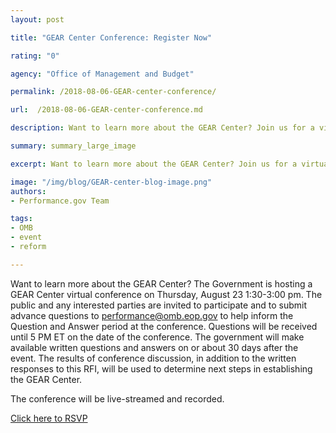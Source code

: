 ```yaml
---
layout: post

title: "GEAR Center Conference: Register Now"

rating: "0"

agency: "Office of Management and Budget"

permalink: /2018-08-06-GEAR-center-conference/

url:  /2018-08-06-GEAR-center-conference.md

description: Want to learn more about the GEAR Center? Join us for a virtual conference on 8/23 from 1:30-3:00 pm.

summary: summary_large_image

excerpt: Want to learn more about the GEAR Center? Join us for a virtual conference on 8/23 from 1:30-3:00 pm.

image: "/img/blog/GEAR-center-blog-image.png"
authors:
- Performance.gov Team

tags:
- OMB
- event
- reform

---
```


Want to learn more about the GEAR Center?  The Government is hosting a GEAR Center virtual conference on Thursday, August 23 1:30-3:00 pm. The public and any interested parties are invited to participate and to submit advance questions to <a href="mailto:performance@omb.eop.gov">performance@omb.eop.gov</a> to help inform the Question and Answer period at the conference. Questions will be received until 5 PM ET on the date of the conference. The government will make available written questions and answers on or about 30 days after the event.  The results of conference discussion, in addition to the written responses to this RFI, will be used to determine next steps in establishing the GEAR Center.

The conference will be live-streamed and recorded.

<a class="usa-button" target="blank" href="https://www.eventbrite.com/e/government-effectiveness-advanced-research-gear-center-virtual-conference-registration-48796737355?utm_term=eventurl_text">Click here to RSVP</a>
